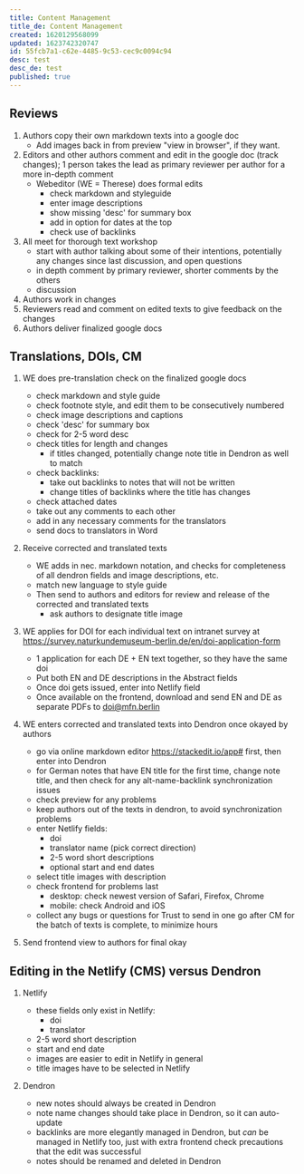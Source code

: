 ```yaml
---
title: Content Management
title_de: Content Management
created: 1620129568099
updated: 1623742320747
id: 55fcb7a1-c62e-4485-9c53-cec9c0094c94
desc: test
desc_de: test
published: true
---
```

## Reviews

1. Authors copy their own markdown texts into a google doc
    - Add images back in from preview "view in browser", if they want.
2. Editors and other authors comment and edit in the google doc (track changes); 1 person takes the lead as primary reviewer per author for a more in-depth comment
    - Webeditor (WE = Therese) does formal edits
        - check markdown and styleguide
        - enter image descriptions
        - show missing 'desc' for summary box
        - add in option for dates at the top
        - check use of backlinks
3. All meet for thorough text workshop
    - start with author talking about some of their intentions, potentially any changes since last discussion, and open questions
    - in depth comment by primary reviewer, shorter comments by the others
    - discussion
4. Authors work in changes
5. Reviewers read and comment on edited texts to give feedback on the changes
6. Authors deliver finalized google docs

## Translations, DOIs, CM

1. WE does pre-translation check on the finalized google docs
    - check markdown and style guide
    - check footnote style, and edit them to be consecutively numbered
    - check image descriptions and captions
    - check 'desc' for summary box
    - check for 2-5 word desc
    - check titles for length and changes
        - if titles changed, potentially change note title in Dendron as well to match
    - check backlinks:
        - take out backlinks to notes that will not be written
        - change titles of backlinks where the title has changes
    - check attached dates
    - take out any comments to each other
    - add in any necessary comments for the translators
    - send docs to translators in Word

2. Receive corrected and translated texts
    - WE adds in nec. markdown notation, and checks for completeness of all dendron fields and image descriptions, etc.
    - match new language to style guide
    - Then send to authors and editors for review and release of the corrected and translated texts
        - ask authors to designate title image

3. WE applies for DOI for each individual text on intranet survey at https://survey.naturkundemuseum-berlin.de/en/doi-application-form
    - 1 application for each DE + EN text together, so they have the same doi
    - Put both EN and DE descriptions in the Abstract fields
    - Once doi gets issued, enter into Netlify field
    - Once available on the frontend, download and send EN and DE as separate PDFs to doi@mfn.berlin

4. WE enters corrected and translated texts into Dendron once okayed by authors
    - go via online markdown editor https://stackedit.io/app# first, then enter into Dendron
    - for German notes that have EN title for the first time, change note title, and then check for any alt-name-backlink synchronization issues
    - check preview for any problems
    - keep authors out of the texts in dendron, to avoid synchronization problems
    - enter Netlify fields:
        - doi
        - translator name (pick correct direction)
        - 2-5 word short descriptions
        - optional start and end dates
    - select title images with description
    - check frontend for problems last
        - desktop: check newest version of Safari, Firefox, Chrome
        - mobile: check Android and iOS
    - collect any bugs or questions for Trust to send in one go after CM for the batch of texts is complete, to minimize hours

5. Send frontend view to authors for final okay

## Editing in the Netlify (CMS) versus Dendron

1. Netlify
    - these fields only exist in Netlify:
      - doi
      - translator
    - 2-5 word short description
    - start and end date
    - images are easier to edit in Netlify in general
    - title images have to be selected in Netlify

2. Dendron
    - new notes should always be created in Dendron
    - note name changes should take place in Dendron, so it can auto-update
    - backlinks are more elegantly managed in Dendron, but _can_ be managed in Netlify too, just with extra frontend check precautions that the edit was successful
    - notes should be renamed and deleted in Dendron
